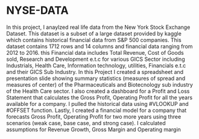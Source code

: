 # NYSE-DATA
In this project, I anaylzed real life data from the New York Stock Exchange Dataset.
This dataset is a subset of a large dataset provided by kaggle which contains historical financial data from S&P 500 companies.
This dataset contains 1712 rows and 14 columns and financial data ranging from 2012 to 2016. this Financial data includes Total Revenue, Cost of Goods sold, Research and Development e.t.c for various GICS Sector including Industrials, Health Care, Information technology, utilities, Financials e.t.c and their GICS Sub Industry.
In this Project I created a spreadsheet and presentation slide showing summary statistics (measures of spread and measures of center) of the Pharmaceuticals and Biotecnology sub industry of the Health Care sector.
I also created a dashboard for a Profit and Loss Statement that calculates the Gross Profit, Operating Profit for all the years available for a company. I pulled the  historical data using #VLOOKUP and #OFFSET function.
Lastly, I created a financial model for a company that forecasts Gross Profit, Operating Profit for two more years using three scenarios (weak case, base case, and strong case). I calculated assumptions for Revenue Growth, Gross Margin and Operating margin
